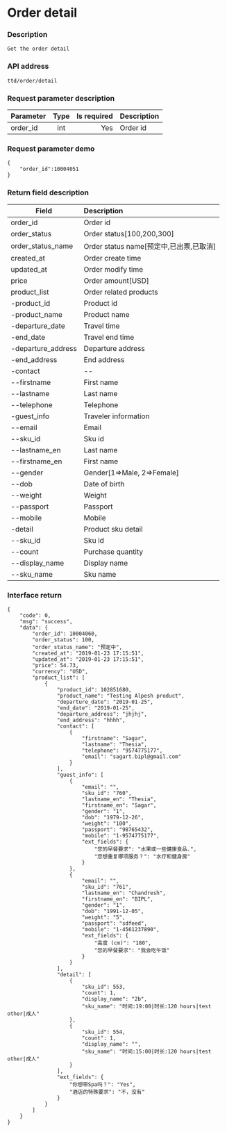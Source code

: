 # Order detail

### Description

    Get the order detail

### API address

    ttd/order/detail

### Request parameter description

| Parameter           | Type          | Is required | Description             |
| ------------------- |:-------------:| -----------:| :-----------------------|
| order_id                | int           |     Yes      |   Order id         |


### Request parameter demo

	{
    	"order_id":10004051
    }

### Return field description

| Field                             |     Description                                   |
| -------------------               |  :-----------------------                         |
| order_id                          |     Order id                             |
| order_status                      |     Order status[100,200,300]                             |
| order_status_name                 |     Order status name[预定中,已出票,已取消]                            |
| created_at                        |     Order create time                                  |
| updated_at                        |     Order modify time                            |
| price                             |     Order amount[USD]           |
| product_list                      |     Order related products                            |
| -product_id                       |     Product id               |
| -product_name                     |     Product name                                |
| -departure_date                   |     Travel time                           |
| -end_date                         |     Travel end time                                |
| -departure_address                |     Departure address                          |
| -end_address                      |     End address                          |
| -contact                          |     --                                            |
| --firstname                       |     First name                                  |
| --lastname                        |     Last name                                  |
| --telephone                       |     Telephone                                  |
| -guest_info                       |     Traveler information                                            |
| --email                           |     Email                                            |
| --sku_id                          |     Sku id                                            |
| --lastname_en                     |     Last name                                            |
| --firstname_en                    |     First name                                            |
| --gender                          |     Gender[1=>Male, 2=>Female]                                            |
| --dob                             |     Date of birth                                            |
| --weight                          |     Weight                                            |
| --passport                        |     Passport                                            |
| --mobile                          |     Mobile                                            |
| -detail                           |     Product sku detail                                  |
| --sku_id                          |     Sku id                                  |
| --count                           |     Purchase quantity                      |
| --display_name                    |     Display name                      |
| --sku_name                        |     Sku name                      |


### Interface return

	{
        "code": 0,
        "msg": "success",
        "data": {
            "order_id": 10004060,
            "order_status": 100,
            "order_status_name": "预定中",
            "created_at": "2019-01-23 17:15:51",
            "updated_at": "2019-01-23 17:15:51",
            "price": 54.73,
            "currency": "USD",
            "product_list": [
                {
                    "product_id": 102851680,
                    "product_name": "Testing Alpesh product",
                    "departure_date": "2019-01-25",
                    "end_date": "2019-01-25",
                    "departure_address": "jhjhj",
                    "end_address": "hhhh",
                    "contact": [
                        {
                            "firstname": "Sagar",
                            "lastname": "Thesia",
                            "telephone": "9574775177",
                            "email": "sagart.bipl@gmail.com"
                        }
                    ],
                    "guest_info": [
                        {
                            "email": "",
                            "sku_id": "760",
                            "lastname_en": "Thesia",
                            "firstname_en": "Sagar",
                            "gender": "1",
                            "dob": "1979-12-26",
                            "weight": "100",
                            "passport": "98765432",
                            "mobile": "1-9574775177",
                            "ext_fields": {
                                "您的早餐要求": "水果或一些健康食品.",
                                "您想重复哪项服务？": "水疗和健身房"
                            }
                        },
                        {
                            "email": "",
                            "sku_id": "761",
                            "lastname_en": "Chandresh",
                            "firstname_en": "BIPL",
                            "gender": "1",
                            "dob": "1991-12-05",
                            "weight": "5",
                            "passport": "sdfeed",
                            "mobile": "1-4561237890",
                            "ext_fields": {
                                "高度 (cm)": "180",
                                "您的早餐要求": "我会吃午饭"
                            }
                        }
                    ],
                    "detail": [
                        {
                            "sku_id": 553,
                            "count": 1,
                            "display_name": "2b",
                            "sku_name": "时间:19:00|时长:120 hours|test other|成人"
                        },
                        {
                            "sku_id": 554,
                            "count": 1,
                            "display_name": "",
                            "sku_name": "时间:15:00|时长:120 hours|test other|成人"
                        }
                    ],
                    "ext_fields": {
                        "你想带Spa吗？": "Yes",
                        "酒店的特殊要求": "不，没有"
                    }
                }
            ]
        }
    }


